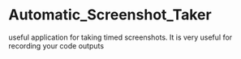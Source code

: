 # Automatic_Screenshot_Taker
 useful application for taking timed screenshots. It is very useful for recording  your code  outputs
